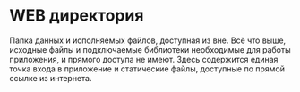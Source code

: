 # WEB директория
Папка данных и исполняемых файлов, доступная из вне. Всё что выше, исходные файлы и подключаемые библиотеки необходимые 
для работы приложения, и прямого доступа не имеют. Здесь содержится единая точка входа в приложение и статические файлы, 
доступные по прямой ссылке из интернета.

